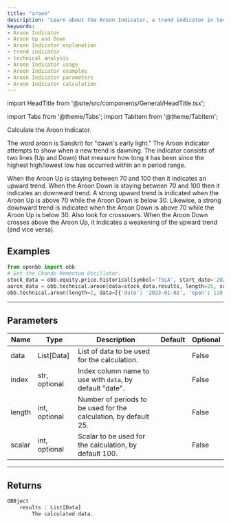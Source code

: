 ```yaml
---
title: "aroon"
description: "Learn about the Aroon Indicator, a trend indicator in technical analysis.  Understand how the Aroon Up and Down lines can help identify upward and downward  trends, and how to calculate and use the Aroon Indicator. Includes examples and  parameters."
keywords:
- Aroon Indicator
- Aroon Up and Down
- Aroon Indicator explanation
- trend indicator
- technical analysis
- Aroon Indicator usage
- Aroon Indicator examples
- Aroon Indicator parameters
- Aroon Indicator calculation
---
```


import HeadTitle from '@site/src/components/General/HeadTitle.tsx';

<HeadTitle title="technical/aroon - Reference | OpenBB Platform Docs" />

<!-- markdownlint-disable MD012 MD031 MD033 -->

import Tabs from '@theme/Tabs';
import TabItem from '@theme/TabItem';

Calculate the Aroon Indicator.

 The word aroon is Sanskrit for "dawn's early light." The Aroon
 indicator attempts to show when a new trend is dawning. The indicator consists
 of two lines (Up and Down) that measure how long it has been since the highest
 high/lowest low has occurred within an n period range.

 When the Aroon Up is staying between 70 and 100 then it indicates an upward trend.
 When the Aroon Down is staying between 70 and 100 then it indicates an downward trend.
 A strong upward trend is indicated when the Aroon Up is above 70 while the Aroon Down is below 30.
 Likewise, a strong downward trend is indicated when the Aroon Down is above 70 while
 the Aroon Up is below 30. Also look for crossovers. When the Aroon Down crosses above
 the Aroon Up, it indicates a weakening of the upward trend (and vice versa).


Examples
--------

```python
from openbb import obb
# Get the Chande Momentum Oscillator.
stock_data = obb.equity.price.historical(symbol='TSLA', start_date='2023-01-01', provider='fmp')
aaron_data = obb.technical.aroon(data=stock_data.results, length=25, scalar=100)
obb.technical.aroon(length=2, data=[{'date': '2023-01-02', 'open': 110.0, 'high': 120.0, 'low': 100.0, 'close': 115.0, 'volume': 10000.0}, {'date': '2023-01-03', 'open': 165.0, 'high': 180.0, 'low': 150.0, 'close': 172.5, 'volume': 15000.0}, {'date': '2023-01-04', 'open': 146.67, 'high': 160.0, 'low': 133.33, 'close': 153.33, 'volume': 13333.33}, {'date': '2023-01-05', 'open': 137.5, 'high': 150.0, 'low': 125.0, 'close': 143.75, 'volume': 12500.0}, {'date': '2023-01-06', 'open': 132.0, 'high': 144.0, 'low': 120.0, 'close': 138.0, 'volume': 12000.0}])
```

---

## Parameters

<Tabs>

<TabItem value='standard' label='standard'>

| Name | Type | Description | Default | Optional |
| ---- | ---- | ----------- | ------- | -------- |
| data | List[Data] | List of data to be used for the calculation. |  | False |
| index | str, optional | Index column name to use with `data`, by default "date". |  | False |
| length | int, optional | Number of periods to be used for the calculation, by default 25. |  | False |
| scalar | int, optional | Scalar to be used for the calculation, by default 100. |  | False |
</TabItem>

</Tabs>

---

## Returns

```python wordwrap
OBBject
    results : List[Data]
        The calculated data.
```


